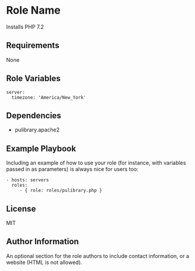 Role Name
=========

Installs PHP 7.2

Requirements
------------

None

Role Variables
--------------


```
server:
  timezone: 'America/New_York'
```


Dependencies
------------

 - pulibrary.apache2

Example Playbook
----------------

Including an example of how to use your role (for instance, with variables
passed in as parameters) is always nice for users too:

    - hosts: servers
      roles:
         - { role: roles/pulibrary.php }

License
-------

MIT

Author Information
------------------

An optional section for the role authors to include contact information, or a
website (HTML is not allowed).
